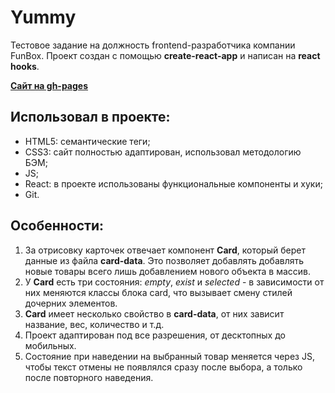 # Yummy

Тестовое задание на должность frontend-разработчика компании FunBox. Проект создан с помощью **create-react-app** и написан на **react hooks**.

[**Сайт на gh-pages**](https://andrburl2.github.io/yummy)

## Использовал в проекте:

- HTML5: семантические теги;
- CSS3: сайт полностью адаптирован, использовал методологию БЭМ;
- JS;
- React: в проекте использованы функциональные компоненты и хуки;
- Git.

## Особенности:

1. За отрисовку карточек отвечает компонент **Card**, который берет данные из файла **card-data**. Это позволяет добавлять добавлять новые товары всего лишь добавлением нового объекта в массив.
2. У **Card** есть три состояния: *empty*, *exist* и *selected* - в зависимости от них меняются классы блока card, что вызывает смену стилей дочерних элементов.
3. **Card** имеет несколько свойство в **card-data**, от них зависит название, вес, количество и т.д.
4. Проект адаптирован под все разрешения, от десктопных до мобильных.
5. Состояние при наведении на выбранный товар меняется через JS, чтобы текст отмены не появлялся сразу после выбора, а только после повторного наведения.